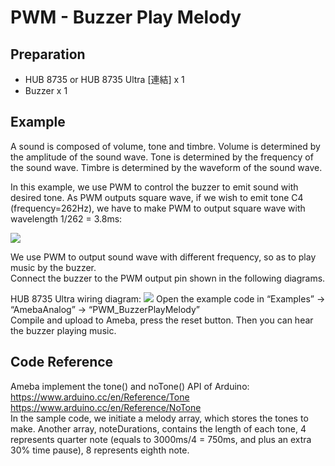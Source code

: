 # PWM - Buzzer Play Melody

## Preparation
* HUB 8735 or HUB 8735 Ultra [連結] x 1
* Buzzer x 1

## Example
A sound is composed of volume, tone and timbre. Volume is determined by the amplitude of the sound wave. Tone is determined by the frequency of the sound wave. Timbre is determined by the waveform of the sound wave.

In this example, we use PWM to control the buzzer to emit sound with desired tone. As PWM outputs square wave, if we wish to emit tone C4 (frequency=262Hz), we have to make PWM to output square wave with wavelength 1/262 = 3.8ms:

![](https://www.amebaiot.com/wp-content/uploads/2023/01/pwm/buzzerP01.png) 

We use PWM to output sound wave with different frequency, so as to play music by the buzzer. </br>
Connect the buzzer to the PWM output pin shown in the following diagrams.

HUB 8735 Ultra wiring diagram:
![](https://www.amebaiot.com/wp-content/uploads/2023/01/pwm/buzzerP02.png)
Open the example code in “Examples” -> “AmebaAnalog” -> “PWM_BuzzerPlayMelody” </br>
Compile and upload to Ameba, press the reset button. Then you can hear the buzzer playing music.

## Code Reference
Ameba implement the tone() and noTone() API of Arduino: </br>
https://www.arduino.cc/en/Reference/Tone </br>
https://www.arduino.cc/en/Reference/NoTone </br>
In the sample code, we initiate a melody array, which stores the tones to make. Another array, noteDurations, contains the length of each tone, 4 represents quarter note (equals to 3000ms/4 = 750ms, and plus an extra 30% time pause), 8 represents eighth note.
